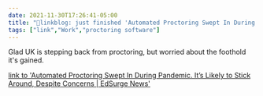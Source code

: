 ```yaml
---
date: 2021-11-30T17:26:41-05:00
title: "🔗linkblog: just finished 'Automated Proctoring Swept In During Pandemic. It’s Likely to Stick Around, Despite Concerns | EdSurge News'"
tags: ["link","Work","proctoring software"]
---
```

Glad UK is stepping back from proctoring, but worried about the foothold it's gained.
 
[link to 'Automated Proctoring Swept In During Pandemic. It’s Likely to Stick Around, Despite Concerns | EdSurge News'](https://www.edsurge.com/news/2021-11-19-automated-proctoring-swept-in-during-pandemic-it-s-likely-to-stick-around-despite-concerns)
